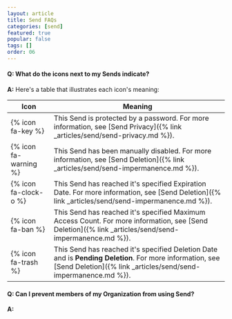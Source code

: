 ```yaml
---
layout: article
title: Send FAQs
categories: [send]
featured: true
popular: false
tags: []
order: 06
---
```


#### Q: What do the icons next to my Sends indicate?

**A:** Here's a table that illustrates each icon's meaning:

|Icon|Meaning|
|----|-------|
|{% icon fa-key %}|This Send is protected by a password. For more information, see [Send Privacy]({% link _articles/send/send-privacy.md %}).|
|{% icon fa-warning %}|This Send has been manually disabled. For more information, see [Send Deletion]({% link _articles/send/send-impermanence.md %}).|
|{% icon fa-clock-o %}|This Send has reached it's specified Expiration Date. For more information, see [Send Deletion]({% link _articles/send/send-impermanence.md %}).|
|{% icon fa-ban %}|This Send has reached it's specified Maximum Access Count. For more information, see [Send Deletion]({% link _articles/send/send-impermanence.md %}).|
|{% icon fa-trash %}|This Send has reached it's specified Deletion Date and is **Pending Deletion**. For more information, see [Send Deletion]({% link _articles/send/send-impermanence.md %}).|

#### Q: Can I prevent members of my Organization from using Send?

**A:** 
